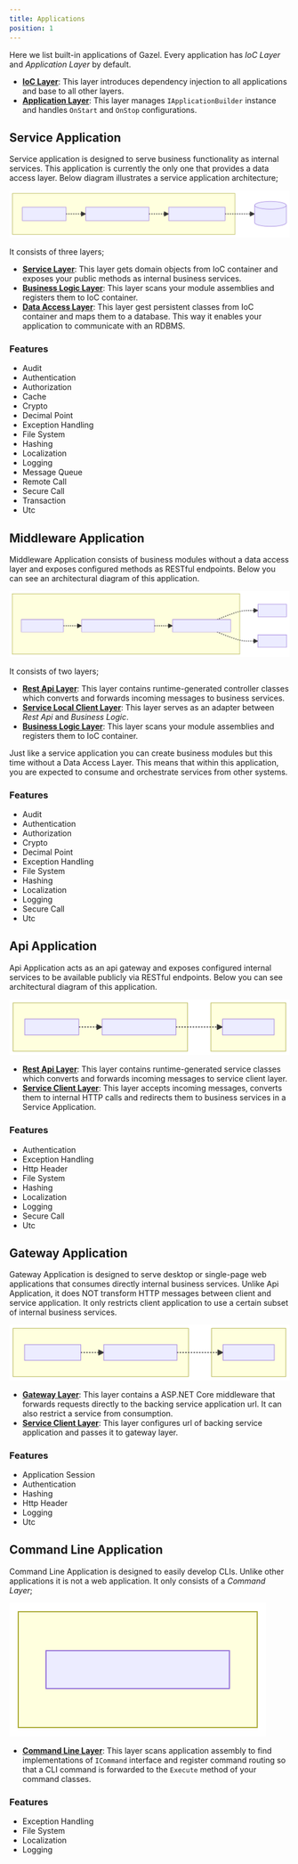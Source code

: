 ```yaml
---
title: Applications
position: 1
---
```


Here we list built-in applications of Gazel. Every application has _IoC Layer_
and _Application Layer_ by default.

- [__IoC Layer__](architecture#ioc-layer): This layer introduces dependency
  injection to all applications and base to all other layers.
- [__Application Layer__](architecture#application-layer): This layer manages
  `IApplicationBuilder` instance and handles `OnStart` and `OnStop`
  configurations.

## Service Application

Service application is designed to serve business functionality as internal
services. This application is currently the only one that provides a data
access layer. Below diagram illustrates a service application architecture;

![diagram](./applications-1.svg)

It consists of three layers;

- [__Service Layer__](architecture#service-layer): This layer gets domain
  objects from IoC container and exposes your public methods as internal
  business services.
- [__Business Logic Layer__](architecture#business-logic-layer): This layer
  scans your module assemblies and registers them to IoC container.
- [__Data Access Layer__](architecture#data-access-layer): This layer gest
  persistent classes from IoC container and maps them to a database. This way
  it enables your application to communicate with an RDBMS.

### Features

- Audit
- Authentication
- Authorization
- Cache
- Crypto
- Decimal Point
- Exception Handling
- File System
- Hashing
- Localization
- Logging
- Message Queue
- Remote Call
- Secure Call
- Transaction
- Utc

## Middleware Application

Middleware Application consists of business modules without a data access layer
and exposes configured methods as RESTful endpoints. Below you can see an
architectural diagram of this application.

![diagram](./applications-2.svg)

It consists of two layers;

- [__Rest Api Layer__](architecture#rest-api-layer): This layer contains
  runtime-generated controller classes which converts and forwards incoming
  messages to business services.
- [__Service Local Client Layer__](architecture#service-local-client-layer):
  This layer serves as an adapter between _Rest Api_ and _Business Logic_.
- [__Business Logic Layer__](architecture#business-logic-layer): This layer
  scans your module assemblies and registers them to IoC container.

Just like a service application you can create business modules but this time
without a Data Access Layer. This means that within this application, you are
expected to consume and orchestrate services from other systems.

### Features

- Audit
- Authentication
- Authorization
- Crypto
- Decimal Point
- Exception Handling
- File System
- Hashing
- Localization
- Logging
- Secure Call
- Utc

## Api Application

Api Application acts as an api gateway and exposes configured internal services
to be available publicly via RESTful endpoints. Below you can see architectural
diagram of this application.

![diagram](./applications-3.svg)

- [__Rest Api Layer__](architecture#rest-api-layer): This layer contains
  runtime-generated service classes which converts and forwards incoming
  messages to service client layer.
- [__Service Client Layer__](architecture#service-client-layer): This layer
  accepts incoming messages, converts them to internal HTTP calls and redirects
  them to business services in a Service Application.

### Features

- Authentication
- Exception Handling
- Http Header
- File System
- Hashing
- Localization
- Logging
- Secure Call
- Utc

## Gateway Application

Gateway Application is designed to serve desktop or single-page web
applications that consumes directly internal business services. Unlike Api
Application, it does NOT transform HTTP messages between client and service
application. It only restricts client application to use a certain subset of
internal business services.

![diagram](./applications-4.svg)

- [__Gateway Layer__](architecture#gateway-layer): This layer contains a
  ASP.NET Core middleware that forwards requests directly to the backing
  service application url. It can also restrict a service from consumption.
- [__Service Client Layer__](architecture#service-client-layer): This layer
  configures url of backing service application and passes it to gateway layer.

### Features

- Application Session
- Authentication
- Hashing
- Http Header
- Logging
- Utc

## Command Line Application

Command Line Application is designed to easily develop CLIs. Unlike other
applications it is not a web application. It only consists of a _Command Layer_;

![diagram](./applications-5.svg)

- [__Command Line Layer__](architecture#command-line-layer): This layer scans
  application assembly to find implementations of `ICommand` interface and
  register command routing so that a CLI command is forwarded to the `Execute`
  method of your command classes.

### Features

- Exception Handling
- File System
- Localization
- Logging
